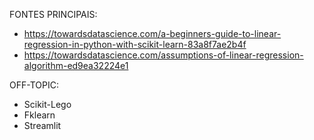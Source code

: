 FONTES PRINCIPAIS:
- https://towardsdatascience.com/a-beginners-guide-to-linear-regression-in-python-with-scikit-learn-83a8f7ae2b4f
- https://towardsdatascience.com/assumptions-of-linear-regression-algorithm-ed9ea32224e1

OFF-TOPIC:
- Scikit-Lego
- Fklearn
- Streamlit
